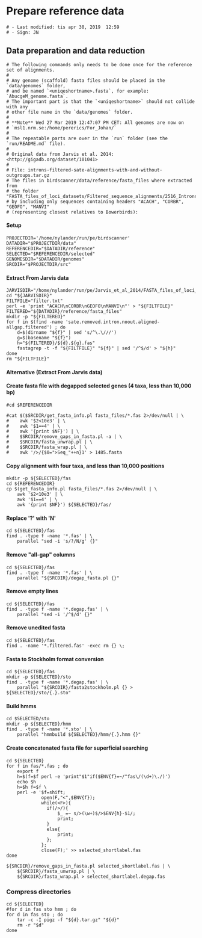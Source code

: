 # Prepare reference data

    # - Last modified: tis apr 30, 2019  12:59
    # - Sign: JN

## Data preparation and data reduction

    # The following commands only needs to be done once for the reference set of alignments.
    # 
    # Any genome (scaffold) fasta files should be placed in the `data/genomes` folder,
    # and be named `<uniqeshortname>.fasta`, for example: `AbucgeM_genome.fasta`.
    # The important part is that the `<uniqeshortname>` should not collide with any
    # other file name in the `data/genomes` folder.
    #
    # **Note** Wed 27 Mar 2019 12:47:07 PM CET: All genomes are now on
    # `msl1.nrm.se:/home/pererics/For_Johan/`
    # 
    # The repeatable parts are over in the `run` folder (see the `run/README.md` file).
    #
    # Original data from Jarvis et al. 2014: <http://gigadb.org/dataset/101041>
    #
    # File: introns-filtered-sate-alignments-with-and-without-outgroups.tar.gz
    # The files in birdscanner/data/reference/fasta_files where extracted from
    # the folder "FASTA_files_of_loci_datasets/Filtered_sequence_alignments/2516_Introns/2500orthologs" 
    # by including only sequences containing headers "ACACH", "CORBR", "GEOFO", "MANVI"
    # (representing closest relatives to Bowerbirds):


#### Setup

    PROJECTDIR='/home/nylander/run/pe/birdscanner'
    DATADIR="$PROJECTDIR/data"
    REFERENCEDIR="$DATADIR/reference"
    SELECTED="$REFERENCEDIR/selected"
    GENOMESDIR="$DATADIR/genomes"
    SRCDIR="$PROJECTDIR/src"


#### Extract From Jarvis data

    JARVISDIR="/home/nylander/run/pe/Jarvis_et_al_2014/FASTA_files_of_loci_datasets/Filtered_sequence_alignments/2516_Introns/2500orthologs"
    cd "${JARVISDIR}"
    FILTFILE="filter.txt"
    perl -e 'print "ACACH\nCORBR\nGEOFO\nMANVI\n"' > "${FILTFILE}"
    FILTERED="${DATADIR}/reference/fasta_files"
    mkdir -p "${FILTERED}"
    for f in $(find -name 'sate.removed.intron.noout.aligned-allgap.filtered') ; do
        d=$(dirname "${f}" | sed 's/^\.\///')
        g=$(basename "${f}")
        h="${FILTERED}/${d}.${g}.fas"
        fastagrep -t -f "${FILTFILE}" "${f}" | sed '/^$/d' > "${h}"
    done
    rm "${FILTFILE}"


#### Alternative (Extract From Jarvis data)



#### Create fasta file with degapped selected genes (4 taxa, less than 10,000 bp)

    #cd $REFERENCEDIR

    #cat $($SRCDIR/get_fasta_info.pl fasta_files/*.fas 2>/dev/null | \
    #    awk '$2<10e3' | \
    #    awk '$1==4' | \
    #    awk '{print $NF}') | \
    #    $SRCDIR/remove_gaps_in_fasta.pl -a | \
    #    $SRCDIR/fasta_unwrap.pl | \
    #    $SRCDIR/fasta_wrap.pl | \
    #    awk '/>/{$0=">Seq_"++n}1' > 1485.fasta


#### Copy alignment with four taxa, and less than 10,000 positions

    mkdir -p ${SELECTED}/fas
    cd ${REFERENCEDIR}
    cp $(get_fasta_info.pl fasta_files/*.fas 2>/dev/null | \
        awk '$2<10e3' | \
        awk '$1==4' | \
        awk '{print $NF}') ${SELECTED}/fas/


#### Replace '?' with 'N'

    cd ${SELECTED}/fas
    find . -type f -name '*.fas' | \
        parallel "sed -i 's/?/N/g' {}"


#### Remove "all-gap" columns

    cd ${SELECTED}/fas
    find . -type f -name '*.fas' | \
        parallel "${SRCDIR}/degap_fasta.pl {}"


#### Remove empty lines

    cd ${SELECTED}/fas
    find . -type f -name '*.degap.fas' | \
        parallel "sed -i '/^$/d' {}"


#### Remove unedited fasta

    cd ${SELECTED}/fas
    find . -name '*.filtered.fas' -exec rm {} \;


#### Fasta to Stockholm format conversion
    
    cd ${SELECTED}/fas
    mkdir -p ${SELECTED}/sto
    find . -type f -name '*.degap.fas' | \
        parallel "${SRCDIR}/fasta2stockholm.pl {} > ${SELECTED}/sto/{.}.sto"


#### Build hmms

    cd $SELECTED/sto
    mkdir -p ${SELECTED}/hmm
    find . -type f -name '*.sto' | \
        parallel "hmmbuild ${SELECTED}/hmm/{.}.hmm {}"


#### Create concatenated fasta file for superficial searching

    cd ${SELECTED}
    for f in fas/*.fas ; do
        export f
        h=$(f=$f perl -e 'print"$1"if($ENV{f}=~/^fas\/(\d+)\./)')
        echo $h
        h=$h f=$f \
        perl -e '$f=shift;
                 open(F,"<",$ENV{f});
                 while(<F>){
                   if(/>/){
                       $_ =~ s/>(\w+)$/>$ENV{h}-$1/;
                       print;
                   }
                   else{
                       print;
                   };
                 };
                 close(F);' >> selected_shortlabel.fas
    done

    ${SRCDIR}/remove_gaps_in_fasta.pl selected_shortlabel.fas | \
        ${SRCDIR}/fasta_unwrap.pl | \
        ${SRCDIR}/fasta_wrap.pl > selected_shortlabel.degap.fas


### Compress directories

    cd ${SELECTED}
    #for d in fas sto hmm ; do
    for d in fas sto ; do
        tar -c -I pigz -f "${d}.tar.gz" "${d}"
        rm -r "$d"
    done

